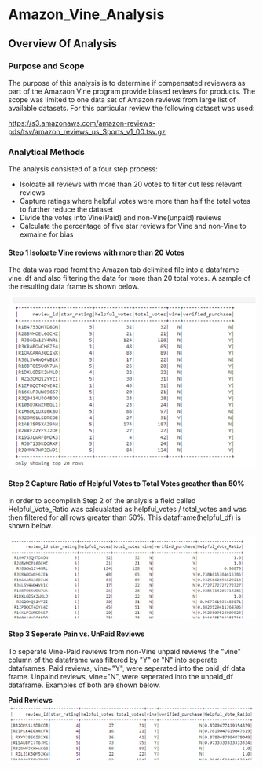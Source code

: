 # Amazon_Vine_Analysis

## Overview Of Analysis

### Purpose and Scope
The purpose of this analysis is to determine if compensated reviewers as part of the Amazaon Vine program provide biased reviews for products.  The scope was limited to one data set of Amazon reviews from large list of available datasets.  For this particular review the following dataset was used:

https://s3.amazonaws.com/amazon-reviews-pds/tsv/amazon_reviews_us_Sports_v1_00.tsv.gz

### Analytical Methods

The analysis consisted of a four step process:
- Isoloate all reviews with more than 20 votes to filter out less relevant reviews
- Capture ratings where helpful votes were more than half the total votes to further reduce the dataset
- Divide the votes into Vine(Paid) and non-Vine(unpaid) reviews
- Calculate the percentage of five star reviews for Vine and non-Vine to exmaine for bias

#### Step 1 Isoloate Vine reviews with more than 20 Votes

The data was read fromt the Amazon tab delimited file into a dataframe - vine_df and also filtering the data for more than 20 total votes.  A sample of the resulting data frame is shown below.

<img src="Vine_reviews.png">

#### Step 2 Capture Ratio of Helpful Votes to Total Votes greather than 50%

In order to accomplish Step 2 of the analysis a field called Helpful_Vote_Ratio was calcualated as helpful_votes / total_votes and was then filtered for all rows greater than 50%.  This dataframe(helpful_df) is shown below.

<img src="helpful_reviews.png">

#### Step 3 Seperate Pain vs. UnPaid Reviews

To seperate Vine-Paid reviews from non-Vine unpaid reviews the "vine" column of the dataframe was filtered by "Y" or "N" into seperate dataframes.  Paid reviews, vine="Y", were seperated into the paid_df data frame.  Unpaind reviews, vine="N", were seperated into the unpaid_df dataframe.  Examples of both are shown below.

**Paid Reviews**
<img src="paid_reviews.png">




